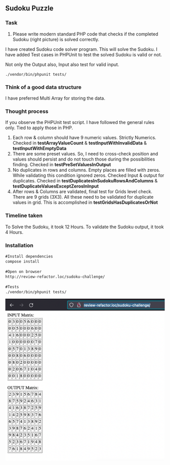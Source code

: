 ## Sudoku Puzzle
### Task
1. Please write modern standard PHP code that checks if the completed Sudoku (right picture) is solved correctly.

I have created Sudoku code solver program. This will solve the Sudoku. I have added Test cases in PHPUnit to test the solved Sudoku is valid or not.

Not only the Output also, Input also test for valid input.

    ./vendor/bin/phpunit tests/

### Think of a good data structure
I have preferred Multi Array for storing the data.

### Thought process
If you observe the PHPUnit test script. I have followed the general rules only. Tied to apply those in PHP.
1. Each row & column should have 9 numeric values. Strictly Numerics. Checked in **testArrayValueCount** & **testInputWithInvalidData** & **testInputWithEmptyData**
2. There are some preset values. So, I need to cross-check position and values should persist and do not touch those during the possibilities finding. Checked in **testPreSetValuesInOutput**
3. No duplicates in rows and columns. Empty places are filled with zeros. While validating this condition ignored zeros.  Checked Input & output for duplicates. Checked in **testDuplicatesInSudokuRowsAndColumns** & **testDuplicateValuesExceptZerosInInput**
4. After rows & Columns are validated, final test for Grids level check. There are 9 grids (3X3). All these need to be validated for duplicate values in grid. This is accomplished in **testGridsHasDuplicatesOrNot**

### Timeline taken
To Solve the Sudoku, it took 12 Hours. To validate the Sudoku output, it took 4 Hours.


### Installation

```
#Install dependencies
compose install

#Open on browser 
http://review-refactor.loc/sudoku-challenge/

#Tests
./vendor/bin/phpunit tests/
```

![Sudoku solved](Screenshot%202022-08-01%20at%2010.03.48%20PM.png)
